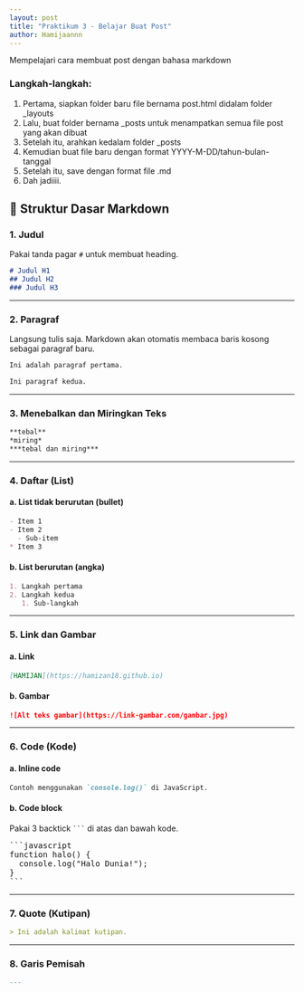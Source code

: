 ```yaml
---
layout: post
title: "Praktikum 3 - Belajar Buat Post"
author: Hamijaannn
---
```


Mempelajari cara membuat post dengan bahasa markdown

### Langkah-langkah:

1. Pertama, siapkan folder baru file bernama post.html didalam folder _layouts
2. Lalu, buat folder bernama _posts untuk menampatkan semua file post yang akan dibuat
3. Setelah itu, arahkan kedalam folder _posts
4. Kemudian buat file baru dengan format YYYY-M-DD/tahun-bulan-tanggal
5. Setelah itu, save dengan format file .md
6. Dah jadiiii.

## 📌 Struktur Dasar Markdown

### 1. Judul

Pakai tanda pagar `#` untuk membuat heading.

```markdown
# Judul H1
## Judul H2
### Judul H3
````

---

### 2. Paragraf

Langsung tulis saja. Markdown akan otomatis membaca baris kosong sebagai paragraf baru.

```markdown
Ini adalah paragraf pertama.

Ini paragraf kedua.
```

---

### 3. Menebalkan dan Miringkan Teks

```markdown
**tebal**
*miring*
***tebal dan miring***
```

---

### 4. Daftar (List)

#### a. List tidak berurutan (bullet)

```markdown
- Item 1
- Item 2
  - Sub-item
* Item 3
```

#### b. List berurutan (angka)

```markdown
1. Langkah pertama
2. Langkah kedua
   1. Sub-langkah
```

---

### 5. Link dan Gambar

#### a. Link

```markdown
[HAMIJAN](https://hamizan18.github.io)
```

#### b. Gambar

```markdown
![Alt teks gambar](https://link-gambar.com/gambar.jpg)
```

---

### 6. Code (Kode)

#### a. Inline code

```markdown
Contoh menggunakan `console.log()` di JavaScript.
```

#### b. Code block

Pakai 3 backtick ` ``` ` di atas dan bawah kode.

<pre>
```javascript
function halo() {
  console.log("Halo Dunia!");
}
```
</pre>

---

### 7. Quote (Kutipan)

```markdown
> Ini adalah kalimat kutipan.
```

---

### 8. Garis Pemisah

```markdown
---
```
